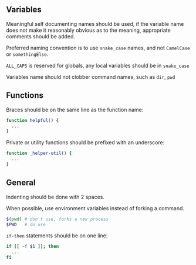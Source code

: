 ## Variables

Meaningful self documenting names should be used, if the variable name does not make it reasonably obvious as to the meaning, appropriate comments should be added.

Preferred naming convention is to use `snake_case` names, and not `CamelCase` or `somethingElse`.

`ALL_CAPS` is reserved for globals, any local variables should be in `snake_case`

Variables name should not clobber command names, such as `dir`, `pwd`


## Functions

Braces should be on the same line as the function name:

```bash
function helpful() {
  ...
}
```

Private or utility functions should be prefixed with an underscore:

```bash
function _helper-util() {
  ...
}
```


## General

Indenting should be done with 2 spaces.

When possible, use environment variables instead of forking a command.

```bash
$(pwd) # don't use, forks a new process
$PWD   # do use
```

`if-then` statements should be on one line:

```bash
if [[ -f $1 ]]; then
  ...
fi
```